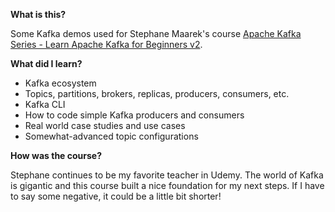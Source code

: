 **What is this?**

Some Kafka demos used for Stephane Maarek's course [Apache Kafka Series - Learn Apache Kafka for Beginners v2](https://www.udemy.com/course/apache-kafka/).

**What did I learn?**

- Kafka ecosystem
- Topics, partitions, brokers, replicas, producers, consumers, etc.
- Kafka CLI
- How to code simple Kafka producers and consumers
- Real world case studies and use cases
- Somewhat-advanced topic configurations

**How was the course?**

Stephane continues to be my favorite teacher in Udemy. The world of Kafka is gigantic and this course built a nice foundation for my next steps. If I have to say some negative, it could be a little bit shorter!
